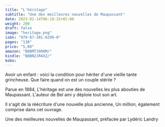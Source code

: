 ```yaml
---
title: "L'héritage"
subtitle: "Une des meilleures nouvelles de Maupassant"
date: 2023-02-14T06:18:32+01:00
weight: 200
draft: false
image: "heritage.png"
isbn: "979-87-301-6299-0"
pages: "130"
price: "5,00"
amazon: "B0BMT3998M/"
kindle: "B0BN2JR4XZ/"
kobo:
---
```


Avoir un enfant : voici la condition pour hériter d'une vieille tante grincheuse. Que faire quand on est un couple stérile ?

Parue en 1884, L'héritage est une des nouvelles les plus abouties de Maupassant. L'auteur de Bel ami y déploie tout son art.

Il s'agit de la réécriture d'une nouvelle plus ancienne, Un million, également comprise dans cet ouvrage.

Une des meilleures nouvelles de Maupassant, préfacée par Lydéric Landry
